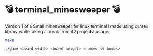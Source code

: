 # 💣 terminal_minesweeper 💣
Version 1 of a Small minesweeper for linux terminal I made using curses library while taking a break from 42 projects!
usage:
```bash
make

./game <board width> <board height> <number of bombs>
